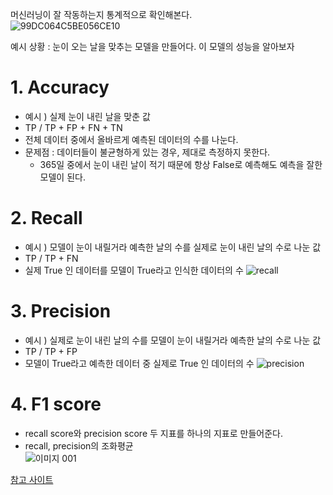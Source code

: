 머신러닝이 잘 작동하는지 통계적으로 확인해본다.    
![99DC064C5BE056CE10](https://user-images.githubusercontent.com/70581043/114490303-8f922080-9c4f-11eb-87c5-ed15bf4d7189.png)

예시 상황 : 눈이 오는 날을 맞추는 모델을 만들어다. 이 모델의 성능을 알아보자    

# 1. Accuracy
* 예시 ) 실제 눈이 내린 날을 맞춘 값
* TP / TP + FP + FN + TN
* 전체 데이터 중에서 올바르게 예측된 데이터의 수를 나눈다.
* 문제점 : 데이터들이 불균형하게 있는 경우, 제대로 측정하지 못한다.
  + 365일 중에서 눈이 내린 날이 적기 때문에 항상 False로 예측해도 예측을 잘한 모델이 된다.
  
# 2. Recall
* 예시 ) 모델이 눈이 내릴거라 예측한 날의 수를 실제로 눈이 내린 날의 수로 나눈 값
* TP / TP + FN
* 실제 True 인 데이터를 모델이 True라고 인식한 데이터의 수
![recall](https://user-images.githubusercontent.com/70581043/114492009-a5edab80-9c52-11eb-9e04-cf241bc27c8a.jpg)

# 3. Precision
* 예시 ) 실제로 눈이 내린 날의 수를 모델이 눈이 내릴거라 예측한 날의 수로 나눈 값
* TP / TP + FP
* 모델이 True라고 예측한 데이터 중 실제로 True 인 데이터의 수
![precision](https://user-images.githubusercontent.com/70581043/114492255-2dd3b580-9c53-11eb-8740-90c970d2e146.jpg)

# 4. F1 score
* recall score와 precision score 두 지표를 하나의 지표로 만들어준다.
* recall, precision의 조화평균   
![이미지 001](https://user-images.githubusercontent.com/70581043/114491407-8efa8980-9c51-11eb-8179-9ea8321b24ce.png)

[참고 사이트](https://eunsukimme.github.io/ml/2019/10/21/Accuracy-Recall-Precision-F1-score/)
